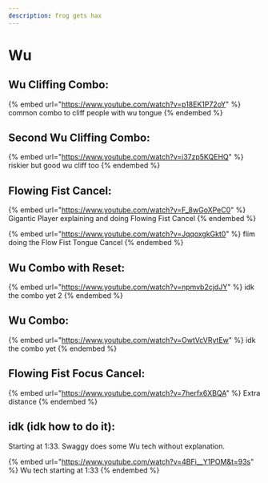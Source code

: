 ```yaml
---
description: frog gets hax
---
```


# Wu

## Wu Cliffing Combo:

{% embed url="https://www.youtube.com/watch?v=p18EK1P72oY" %}
common combo to cliff people with wu tongue
{% endembed %}

## Second Wu Cliffing Combo:

{% embed url="https://www.youtube.com/watch?v=i37zp5KQEHQ" %}
riskier but good wu cliff too
{% endembed %}

## Flowing Fist Cancel:

{% embed url="https://www.youtube.com/watch?v=F_8wGoXPeC0" %}
Gigantic Player explaining and doing Flowing Fist Cancel
{% endembed %}

{% embed url="https://www.youtube.com/watch?v=JqqoxgkGkt0" %}
flim doing the Flow Fist Tongue Cancel
{% endembed %}

## Wu Combo with Reset:

{% embed url="https://www.youtube.com/watch?v=npmvb2cjdJY" %}
idk the combo yet 2
{% endembed %}

## Wu Combo:

{% embed url="https://www.youtube.com/watch?v=OwtVcVRytEw" %}
idk the combo yet
{% endembed %}

## Flowing Fist Focus Cancel:

{% embed url="https://www.youtube.com/watch?v=7herfx6XBQA" %}
Extra distance&#x20;
{% endembed %}

## idk (idk how to do it):

Starting at 1:33. Swaggy does some Wu tech without explanation.

{% embed url="https://www.youtube.com/watch?v=4BFi__Y1POM&t=93s" %}
Wu tech starting at 1:33
{% endembed %}

